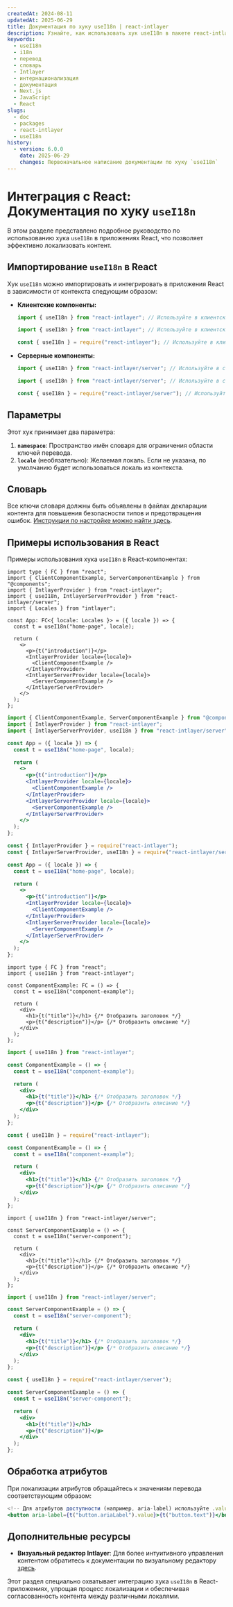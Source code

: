 ```yaml
---
createdAt: 2024-08-11
updatedAt: 2025-06-29
title: Документация по хуку useI18n | react-intlayer
description: Узнайте, как использовать хук useI18n в пакете react-intlayer
keywords:
  - useI18n
  - i18n
  - перевод
  - словарь
  - Intlayer
  - интернационализация
  - документация
  - Next.js
  - JavaScript
  - React
slugs:
  - doc
  - packages
  - react-intlayer
  - useI18n
history:
  - version: 6.0.0
    date: 2025-06-29
    changes: Первоначальное написание документации по хуку `useI18n`
---
```


# Интеграция с React: Документация по хуку `useI18n`

В этом разделе представлено подробное руководство по использованию хука `useI18n` в приложениях React, что позволяет эффективно локализовать контент.

## Импортирование `useI18n` в React

Хук `useI18n` можно импортировать и интегрировать в приложения React в зависимости от контекста следующим образом:

- **Клиентские компоненты:**

  ```typescript codeFormat="typescript"
  import { useI18n } from "react-intlayer"; // Используйте в клиентских React-компонентах
  ```

  ```javascript codeFormat="esm"
  import { useI18n } from "react-intlayer"; // Используйте в клиентских React-компонентах
  ```

  ```javascript codeFormat="commonjs"
  const { useI18n } = require("react-intlayer"); // Используйте в клиентских React-компонентах
  ```

- **Серверные компоненты:**

  ```typescript codeFormat="commonjs"
  import { useI18n } from "react-intlayer/server"; // Используйте в серверных React-компонентах
  ```

  ```javascript codeFormat="esm"
  import { useI18n } from "react-intlayer/server"; // Используйте в серверных React-компонентах
  ```

  ```javascript codeFormat="commonjs"
  const { useI18n } = require("react-intlayer/server"); // Используйте в серверных React-компонентах
  ```

## Параметры

Этот хук принимает два параметра:

1. **`namespace`**: Пространство имён словаря для ограничения области ключей перевода.
2. **`locale`** (необязательно): Желаемая локаль. Если не указана, по умолчанию будет использоваться локаль из контекста.

## Словарь

Все ключи словаря должны быть объявлены в файлах декларации контента для повышения безопасности типов и предотвращения ошибок. [Инструкции по настройке можно найти здесь](https://github.com/aymericzip/intlayer/blob/main/docs/docs/ru/dictionary/get_started.md).

## Примеры использования в React

Примеры использования хука `useI18n` в React-компонентах:

```tsx fileName="src/App.tsx" codeFormat="typescript"
import type { FC } from "react";
import { ClientComponentExample, ServerComponentExample } from "@components";
import { IntlayerProvider } from "react-intlayer";
import { useI18n, IntlayerServerProvider } from "react-intlayer/server";
import { Locales } from "intlayer";

const App: FC<{ locale: Locales }> = ({ locale }) => {
  const t = useI18n("home-page", locale);

  return (
    <>
      <p>{t("introduction")}</p>
      <IntlayerProvider locale={locale}>
        <ClientComponentExample />
      </IntlayerProvider>
      <IntlayerServerProvider locale={locale}>
        <ServerComponentExample />
      </IntlayerServerProvider>
    </>
  );
};
```

```jsx fileName="src/app.jsx" codeFormat="esm"
import { ClientComponentExample, ServerComponentExample } from "@components";
import { IntlayerProvider } from "react-intlayer";
import { IntlayerServerProvider, useI18n } from "react-intlayer/server";

const App = ({ locale }) => {
  const t = useI18n("home-page", locale);

  return (
    <>
      <p>{t("introduction")}</p>
      <IntlayerProvider locale={locale}>
        <ClientComponentExample />
      </IntlayerProvider>
      <IntlayerServerProvider locale={locale}>
        <ServerComponentExample />
      </IntlayerServerProvider>
    </>
  );
};
```

```jsx fileName="src/app.cjs" codeFormat="commonjs"
const { IntlayerProvider } = require("react-intlayer");
const { IntlayerServerProvider, useI18n } = require("react-intlayer/server");

const App = ({ locale }) => {
  const t = useI18n("home-page", locale);

  return (
    <>
      <p>{t("introduction")}</p>
      <IntlayerProvider locale={locale}>
        <ClientComponentExample />
      </IntlayerProvider>
      <IntlayerServerProvider locale={locale}>
        <ServerComponentExample />
      </IntlayerServerProvider>
    </>
  );
};
```

```tsx fileName="src/components/ComponentExample.tsx" codeFormat="typescript"
import type { FC } from "react";
import { useI18n } from "react-intlayer";

const ComponentExample: FC = () => {
  const t = useI18n("component-example");

  return (
    <div>
      <h1>{t("title")}</h1> {/* Отобразить заголовок */}
      <p>{t("description")}</p> {/* Отобразить описание */}
    </div>
  );
};
```

```jsx fileName="src/components/ComponentExample.jsx" codeFormat="esm"
import { useI18n } from "react-intlayer";

const ComponentExample = () => {
  const t = useI18n("component-example");

  return (
    <div>
      <h1>{t("title")}</h1> {/* Отобразить заголовок */}
      <p>{t("description")}</p> {/* Отобразить описание */}
    </div>
  );
};
```

```jsx fileName="src/components/ComponentExample.cjs" codeFormat="commonjs"
const { useI18n } = require("react-intlayer");

const ComponentExample = () => {
  const t = useI18n("component-example");

  return (
    <div>
      <h1>{t("title")}</h1> {/* Отобразить заголовок */}
      <p>{t("description")}</p> {/* Отобразить описание */}
    </div>
  );
};
```

```tsx fileName="src/components/ServerComponentExample.tsx" codeFormat="typescript"
import { useI18n } from "react-intlayer/server";

const ServerComponentExample = () => {
  const t = useI18n("server-component");

  return (
    <div>
      <h1>{t("title")}</h1> {/* Отобразить заголовок */}
      <p>{t("description")}</p> {/* Отобразить описание */}
    </div>
  );
};
```

```jsx fileName="src/components/ServerComponentExample.jsx" codeFormat="esm"
import { useI18n } from "react-intlayer/server";

const ServerComponentExample = () => {
  const t = useI18n("server-component");

  return (
    <div>
      <h1>{t("title")}</h1> {/* Отобразить заголовок */}
      <p>{t("description")}</p> {/* Отобразить описание */}
    </div>
  );
};
```

```jsx fileName="src/components/ServerComponentExample.cjs" codeFormat="commonjs"
const { useI18n } = require("react-intlayer/server");

const ServerComponentExample = () => {
  const t = useI18n("server-component");

  return (
    <div>
      <h1>{t("title")}</h1>
      <p>{t("description")}</p>
    </div>
  );
};
```

## Обработка атрибутов

При локализации атрибутов обращайтесь к значениям перевода соответствующим образом:

```jsx
<!-- Для атрибутов доступности (например, aria-label) используйте .value, так как требуются чистые строки -->
<button aria-label={t("button.ariaLabel").value}>{t("button.text")}</button>
```

## Дополнительные ресурсы

- **Визуальный редактор Intlayer**: Для более интуитивного управления контентом обратитесь к документации по визуальному редактору [здесь](https://github.com/aymericzip/intlayer/blob/main/docs/docs/ru/intlayer_visual_editor.md).

Этот раздел специально охватывает интеграцию хука `useI18n` в React-приложениях, упрощая процесс локализации и обеспечивая согласованность контента между различными локалями.
